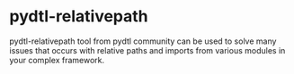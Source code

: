# pydtl-relativepath
pydtl-relativepath tool from pydtl community can be used to solve many issues that occurs with relative paths and imports from various modules in your complex framework.
